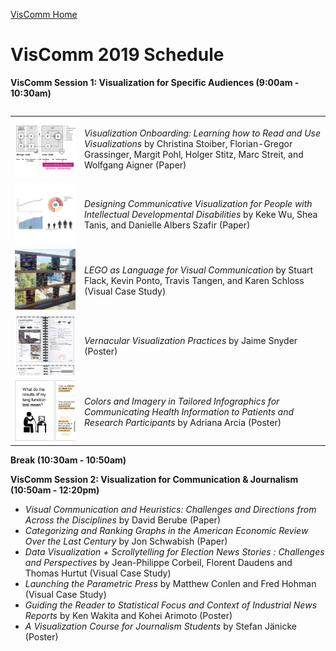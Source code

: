 [VisComm Home](/)

# VisComm 2019 Schedule

**VisComm Session 1: Visualization for Specific Audiences (9:00am - 10:30am)**

<table>
</table>

| | |
| :-: | :- |
| ![](thumbnails/stoiber.png) | *Visualization Onboarding: Learning how to Read and Use Visualizations* by Christina Stoiber, Florian-Gregor Grassinger, Margit Pohl, Holger Stitz, Marc Streit, and Wolfgang Aigner (Paper) |
| ![](thumbnails/wu.png) | *Designing Communicative Visualization for People with Intellectual Developmental Disabilities* by Keke Wu, Shea Tanis, and Danielle Albers Szafir (Paper) |
| ![](thumbnails/flack.png) | *LEGO as Language for Visual Communication* by Stuart Flack, Kevin Ponto, Travis Tangen, and Karen Schloss (Visual Case Study) |
| ![](thumbnails/snyder.png) | *Vernacular Visualization Practices* by Jaime Snyder (Poster) |
| ![](thumbnails/arcia.png) | *Colors and Imagery in Tailored Infographics for Communicating Health Information to Patients and Research Participants* by Adriana Arcia (Poster) |

**Break (10:30am - 10:50am)**

**VisComm Session 2: Visualization for Communication & Journalism  (10:50am - 12:20pm)**

- *Visual Communication and Heuristics: Challenges and Directions from Across the Disciplines* by David Berube (Paper)
- *Categorizing and Ranking Graphs in the American Economic Review Over the Last Century* by Jon Schwabish (Paper)
- *Data Visualization + Scrollytelling for Election News Stories : Challenges and Perspectives* by Jean-Philippe Corbeil, Florent Daudens and Thomas Hurtut (Visual Case Study)
- *Launching the Parametric Press* by Matthew Conlen and Fred Hohman (Visual Case Study)
- *Guiding the Reader to Statistical Focus and Context of Industrial News Reports* by Ken Wakita and Kohei Arimoto (Poster)
- *A Visualization Course for Journalism Students* by Stefan Jänicke (Poster)
